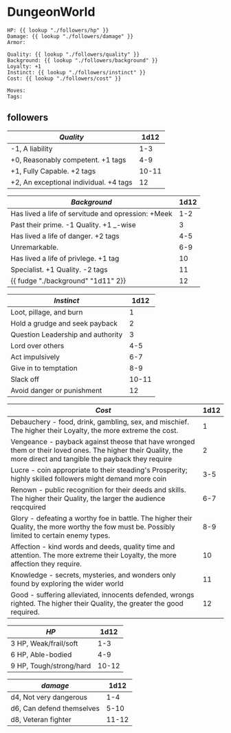 # DungeonWorld

``` follower
HP: {{ lookup "./followers/hp" }}
Damage: {{ lookup "./followers/damage" }}
Armor:

Quality: {{ lookup "./followers/quality" }}
Background: {{ lookup "./followers/background" }}
Loyalty: +1
Instinct: {{ lookup "./followers/instinct" }}
Cost: {{ lookup "./followers/cost" }}

Moves:
Tags:

```

## followers

|_Quality_|1d12|
|---|---|
|-1, A liability|1-3|
|+0, Reasonably competent. +1 tags|4-9|
|+1, Fully Capable. +2 tags|10-11|
|+2, An exceptional individual. +4 tags|12|

|_Background_|1d12|
|---|---|
|Has lived a life of servitude and opression: +Meek|1-2|
|Past their prime. -1 Quality. +1 _-wise|3|
|Has lived a life of danger. +2 tags|4-5|
|Unremarkable.|6-9|
|Has lived a life of privlege. +1 tag| 10|
|Specialist. +1 Quality. -2 tags|11|
|{{ fudge "./background" "1d11" 2}}|12|

|_Instinct_|1d12|
|---|---|
|Loot, pillage, and burn| 1|
|Hold a grudge and seek payback|2|
|Question Leadership and authority|3|
|Lord over others|4-5|
|Act impulsively|6-7|
|Give in to temptation|8-9|
|Slack off|10-11|
|Avoid danger or punishment|12|

|_Cost_|1d12|
|---|---|
|Debauchery - food, drink, gambling, sex, and mischief. The higher their Loyalty, the more extreme the cost.|1|
|Vengeance - payback against theose that have wronged them or their loved ones. The higher their Quality, the more direct and tangible the payback they require|2|
|Lucre - coin appropriate to their steading's Prosperity; highly skilled followers might demand more coin|3-5|
|Renown -  public recognition for their deeds and skills. The higher their Quality, the larger the audience reqcquired|6-7|
|Glory - defeating a worthy foe in battle. The higher their Quality, the more worthy the fow must be. Possibly limited to certain enemy types.|8-9|
|Affection - kind words and deeds, quality time and attention. The more extreme their Loyalty, the more affection they require.|10|
|Knowledge - secrets, mysteries, and wonders only found by exploring the wider world|11|
|Good - suffering alleviated, innocents defended, wrongs righted. The higher their Quality, the greater the good required.|12|

|_HP_|1d12|
|---|---|
|3 HP, Weak/frail/soft| 1-3|
|6 HP, Able-bodied| 4-9|
|9 HP, Tough/strong/hard|10-12|

|_damage_|1d12|
|---|---|
|d4, Not very dangerous|1-4|
|d6, Can defend themselves|5-10|
|d8, Veteran fighter|11-12|